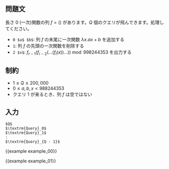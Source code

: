 問題文
---------

長さ $0$ (一次)関数の列 $f = ()$ があります。$Q$ 個のクエリが飛んできます。処理してください。

- `0 $a$ $b$`: 列 $f$ の末尾に一次関数 $\lambda x. ax + b$ を追加する
- `1`: 列 $f$ の先頭の一次関数を削除する
- `2 $x$`: $f _ {r - 1}(f _ {r - 2}(\dots (f _ l(x)) \dots)) \bmod 998244353$ を出力する

制約
---------

- $1 \leq Q \leq 200,000$
- $0 \leq a, b, x \lt 988244353$
- クエリ $1$ が来るとき、列 $f$ は空ではない

入力
---------

~~~
$Q$
$\textrm{Query}_0$
$\textrm{Query}_1$
:
$\textrm{Query}_{Q - 1}$
~~~

{{example example_00}}

{{example example_01}}
